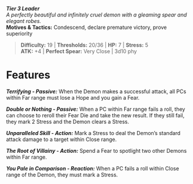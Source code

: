 ***Tier 3 Leader***  
*A perfectly beautiful and infinitely cruel demon with a gleaming spear and elegant robes.*  
**Motives & Tactics:** Condescend, declare premature victory, prove superiority

> **Difficulty:** 19 | **Thresholds:** 20/36 | **HP:** 7 | **Stress:** 5  
> **ATK:** +4 | **Perfect Spear:** Very Close | 3d10 phy  

# Features

***Terrifying - Passive:*** When the Demon makes a successful attack, all PCs within Far range must lose a Hope and you gain a Fear.

***Double or Nothing - Passive:*** When a PC within Far range fails a roll, they can choose to reroll their Fear Die and take the new result. If they still fail, they mark 2 Stress and the Demon clears a Stress.

***Unparalleled Skill - Action:*** Mark a Stress to deal the Demon’s standard attack damage to a target within Close range.

***The Root of Villainy - Action:*** Spend a Fear to spotlight two other Demons within Far range.

***You Pale in Comparison - Reaction:*** When a PC fails a roll within Close range of the Demon, they must mark a Stress.
